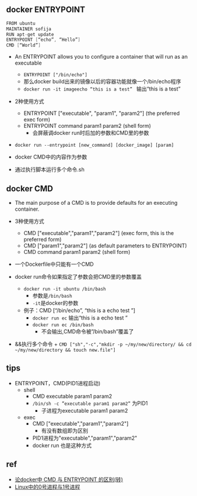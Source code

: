 
## docker ENTRYPOINT
```s
FROM ubuntu
MAINTAINER sofija
RUN apt-get update
ENTRYPOINT [“echo”, “Hello”]
CMD [“World”]
```
+ An ENTRYPOINT allows you to configure a container that will run as an executable
    + `ENTRYPOINT ["/bin/echo"]`
    + 那么docker build出来的镜像以后的容器功能就像一个/bin/echo程序
    + `docker run -it imageecho “this is a test” ` 输出“this is a test”

+ 2种使用方式
    + ENTRYPOINT ["executable", "param1", "param2"] (the preferred exec form) 
    + ENTRYPOINT command param1 param2 (shell form) 
        + 会屏蔽调docker run时后加的参数和CMD里的参数

+ `docker run --entrypoint [new_command] [docker_image] [param]`
+ docker CMD中的内容作为参数
+ 通过执行脚本运行多个命令.sh

## docker CMD
+ The main purpose of a CMD is to provide defaults for an executing container.
+ 3种使用方式
    + CMD ["executable","param1","param2"] (exec form, this is the preferred form) 
    + CMD ["param1","param2"] (as default parameters to ENTRYPOINT) 
    + CMD command param1 param2 (shell form) 

+ 一个Dockerfile中只能有一个CMD
+ docker run命令如果指定了参数会把CMD里的参数覆盖
    + `docker run -it ubuntu /bin/bash`
        + 参数是`/bin/bash`
        + `-it`是docker的参数
    + 例子：CMD [“/bin/echo”, “this is a echo test ”] 
        + `docker run ec` 输出“this is a echo test ”
        + `docker run ec /bin/bash`
            + 不会输出,CMD命令被”/bin/bash”覆盖了

+ &&执行多个命令
        + `CMD ["sh","-c","mkdir -p ~/my/new/directory/ && cd ~/my/new/directory && touch new.file"]`


## tips
+ ENTRYPOINT，CMD(PID1进程启动)
    + shell
        + CMD executable param1 param2
        + `/bin/sh -c ”executable param1 param2”` 为PID1
            + 子进程为executable param1 param2
    + exec
        + CMD ["executable","param1","param2"]
            + 有没有数组即为区别
        + PID1进程为"executable","param1","param2"
        + docker run 也是这种方式

## ref
+ [论docker中 CMD 与 ENTRYPOINT 的区别(转)](https://developer.aliyun.com/article/270424)
+ [Linux中的0号进程与1号进程](https://blog.csdn.net/gongxifacai_believe/article/details/53771464)